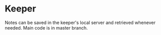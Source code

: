 # Keeper
Notes can be saved in the keeper's local server and retrieved whenever needed.
Main code is in master branch.
